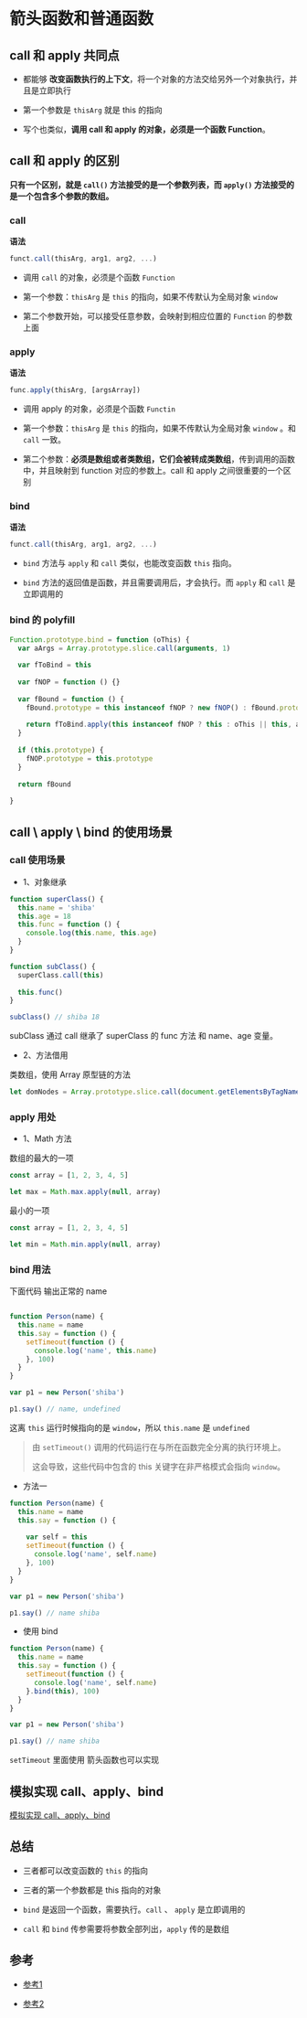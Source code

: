 # 箭头函数和普通函数


## call 和 apply 共同点

- 都能够 **改变函数执行的上下文**，将一个对象的方法交给另外一个对象执行，并且是立即执行

- 第一个参数是 `thisArg` 就是 this 的指向

- 写个也类似，**调用 call 和 apply 的对象，必须是一个函数 Function**。


## call 和 apply 的区别

**只有一个区别，就是 `call()` 方法接受的是一个参数列表，而 `apply()` 方法接受的是一个包含多个参数的数组。**


### call

**语法**

```javascript
funct.call(thisArg, arg1, arg2, ...)
```

- 调用 `call` 的对象，必须是个函数 `Function`

- 第一个参数：`thisArg` 是 `this` 的指向，如果不传默认为全局对象 `window`

- 第二个参数开始，可以接受任意参数，会映射到相应位置的 `Function` 的参数上面



### apply

**语法**

```javascript
func.apply(thisArg, [argsArray])
```

- 调用 apply 的对象，必须是个函数 `Functin`

- 第一个参数：`thisArg` 是 `this` 的指向，如果不传默认为全局对象 `window` 。和 `call` 一致。

- 第二个参数：**必须是数组或者类数组，它们会被转成类数组**，传到调用的函数中，并且映射到 function 对应的参数上。call 和 apply 之间很重要的一个区别


### bind

**语法**

```javascript
funct.call(thisArg, arg1, arg2, ...)
```

- `bind` 方法与 `apply` 和 `call` 类似，也能改变函数 `this` 指向。

- `bind` 方法的返回值是函数，并且需要调用后，才会执行。而 `apply` 和 `call` 是立即调用的

###  bind 的 polyfill
```javascript
Function.prototype.bind = function (oThis) {
  var aArgs = Array.prototype.slice.call(arguments, 1)
  
  var fToBind = this
  
  var fNOP = function () {}
  
  var fBound = function () {
    fBound.prototype = this instanceof fNOP ? new fNOP() : fBound.prototype
    
    return fToBind.apply(this instanceof fNOP ? this : oThis || this, aArgs)
  }
  
  if (this.prototype) {
    fNOP.prototype = this.prototype
  }
  
  return fBound
  
}
```


## call \ apply \ bind 的使用场景

### call 使用场景

- 1、对象继承
```javascript
function superClass() {
  this.name = 'shiba'
  this.age = 18
  this.func = function () {
    console.log(this.name, this.age)
  }
}

function subClass() {
  superClass.call(this)
  
  this.func()
}

subClass() // shiba 18

```

subClass 通过 call 继承了 superClass 的 func 方法 和 name、age 变量。
 
 -  2、方法借用

类数组，使用 Array 原型链的方法

```javascript
let domNodes = Array.prototype.slice.call(document.getElementsByTagName('*'))
```


### apply 用处

- 1、Math 方法

数组的最大的一项

```javascript
const array = [1, 2, 3, 4, 5]

let max = Math.max.apply(null, array)
```


最小的一项

```javascript
const array = [1, 2, 3, 4, 5]

let min = Math.min.apply(null, array)
```

###  bind 用法

下面代码 输出正常的 name

```javascript

function Person(name) {
  this.name = name
  this.say = function () {
    setTimeout(function () {
      console.log('name', this.name)
    }, 100)
  }
}

var p1 = new Person('shiba')

p1.say() // name, undefined
```

这离 `this` 运行时候指向的是 `window`，所以 `this.name` 是 `undefined`

> 由 `setTimeout()` 调用的代码运行在与所在函数完全分离的执行环境上。
>
> 这会导致，这些代码中包含的 this 关键字在非严格模式会指向 `window`。


- 方法一 
```javascript
function Person(name) {
  this.name = name
  this.say = function () {
    
    var self = this
    setTimeout(function () {
      console.log('name', self.name)
    }, 100)
  }
}

var p1 = new Person('shiba')

p1.say() // name shiba
```

- 使用 bind
```javascript
function Person(name) {
  this.name = name
  this.say = function () {    
    setTimeout(function () {
      console.log('name', self.name)
    }.bind(this), 100)
  }
}

var p1 = new Person('shiba')

p1.say() // name shiba
```

`setTimeout` 里面使用 箭头函数也可以实现


## 模拟实现 call、apply、bind

[模拟实现 call、apply、bind](./模拟实现call-apply-bind.md)


## 总结

- 三者都可以改变函数的 `this` 的指向

- 三者的第一个参数都是 this 指向的对象

- `bind` 是返回一个函数，需要执行。`call` 、 `apply` 是立即调用的

- `call` 和 `bind` 传参需要将参数全部列出，`apply` 传的是数组

## 参考

- [参考1](https://segmentfault.com/a/1190000017957307)

- [参考2](https://github.com/axuebin/articles/issues/7)
